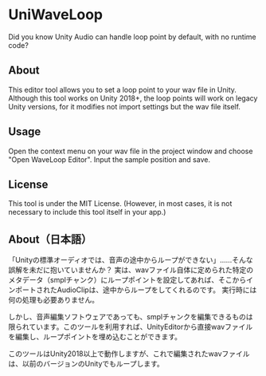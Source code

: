 UniWaveLoop
===
Did you know Unity Audio can handle loop point by default, with no runtime code?

About
---
This editor tool allows you to set a loop point to your wav file in Unity.
Although this tool works on Unity 2018+, the loop points will work on legacy Unity versions, for it modifies not import settings but the wav file itself.

Usage
---
Open the context menu on your wav file in the project window and choose "Open WaveLoop Editor".
Input the sample position and save.

License
---
This tool is under the MIT License.
(However, in most cases, it is not necessary to include this tool itself in your app.)

About（日本語）
---
「Unityの標準オーディオでは、音声の途中からループができない」……そんな誤解を未だに抱いていませんか？
実は、wavファイル自体に定められた特定のメタデータ（smplチャンク）にループポイントを設定してあれば、そこからインポートされたAudioClipは、途中からループをしてくれるのです。
実行時には何の処理も必要ありません。

しかし、音声編集ソフトウェアであっても、smplチャンクを編集できるものは限られています。このツールを利用すれば、UnityEditorから直接wavファイルを編集し、ループポイントを埋め込むことができます。

このツールはUnity2018以上で動作しますが、これで編集されたwavファイルは、以前のバージョンのUnityでもループします。
